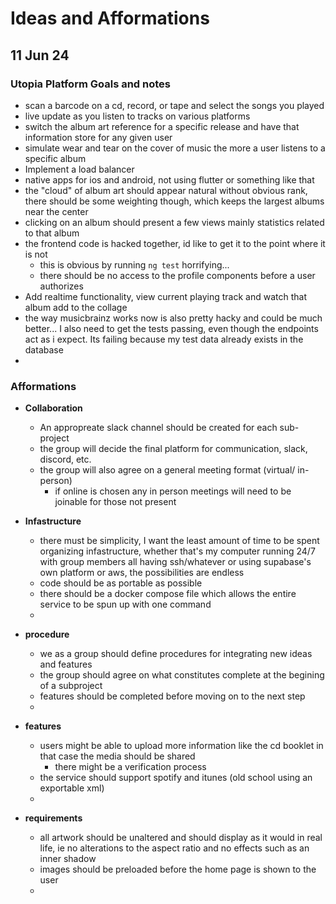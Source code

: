 # Ideas and Afformations

## 11 Jun 24

### Utopia Platform Goals and notes

* scan a barcode on a cd, record, or tape and select the songs you played
* live update as you listen to tracks on various platforms
* switch the album art reference for a specific release and have that information store for any given user
* simulate wear and tear on the cover of music the more a user listens to a specific album
* Implement a load balancer
* native apps for ios and android, not using flutter or something like that
* the "cloud" of album art should appear natural without obvious rank, there should be some weighting though, which keeps the largest albums near the center
* clicking on an album should present a few views mainly statistics related to that album
* the frontend code is hacked together, id like to get it to the point where it is not
  * this is obvious by running `ng test` horrifying...
  * there should be no access to the profile components before a user authorizes
* Add realtime functionality, view current playing track and watch that album add to the collage
* the way musicbrainz works now is also pretty hacky and could be much better... I also need to get the tests passing, even though the endpoints act as i expect. Its failing because my test data already exists in the database 
* 



### Afformations

* **Collaboration**
  * An appropreate slack channel should be created for each sub-project
  * the group will decide the final platform for communication, slack, discord, etc.
  * the group will also agree on a general meeting format (virtual/ in-person)
    * if online is chosen any in person meetings will need to be joinable for those not present
* **Infastructure**
  * there must be simplicity, I want the least amount of time to be spent organizing infastructure, whether that's my computer running 24/7 with group members all having ssh/whatever or using supabase's own platform or aws, the possibilities are endless
  * code should be as portable as possible
  * there should be a docker compose file which allows the entire service to be spun up with one command
  * 
* **procedure**
  * we as a group should define procedures for integrating new ideas and features
  * the group should agree on what constitutes complete at the begining of a subproject
  * features should be completed before moving on to the next step
  * 

* **features**
  * users might be able to upload more information like the cd booklet in that case the media should be shared
    * there might be a verification process
  * the service should support spotify and itunes (old school using an exportable xml)
  * 

* **requirements**
  * all artwork should be unaltered and should display as it would in real life, ie no alterations to the aspect ratio and no effects such as an inner shadow
  * images should be preloaded before the home page is shown to the user
  * 

